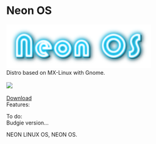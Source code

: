 # Neon OS

<img src=pictures/logo.png><br>
Distro based on MX-Linux with Gnome.<br><br>
<img src=pictures/screenshot1-1-2021.png><br>

<a href="https://sourceforge.net/projects/fenixlinux/files/pc/mx-linux/gnome/Neon/FenixMX_Neon_GnomeV1.iso/download">Download</a><br>
Features: <br>

To do: <br>
Budgie version...




































NEON LINUX OS, NEON OS.
